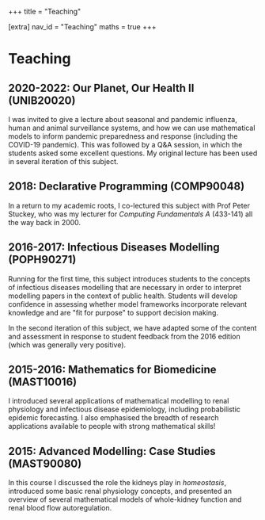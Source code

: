 +++
title = "Teaching"

[extra]
nav_id = "Teaching"
maths = true
+++

# Teaching

## 2020-2022: Our Planet, Our Health II (UNIB20020)

I was invited to give a lecture about seasonal and pandemic influenza, human and animal surveillance systems, and how we can use mathematical models to inform pandemic preparedness and response (including the COVID-19 pandemic).
This was followed by a Q&A session, in which the students asked some excellent questions.
My original lecture has been used in several iteration of this subject.

## 2018: Declarative Programming (COMP90048)

In a return to my academic roots, I co-lectured this subject with Prof Peter Stuckey, who was my lecturer for *Computing Fundamentals A* (433-141) all the way back in 2000.

## 2016-2017: Infectious Diseases Modelling (POPH90271)

Running for the first time, this subject introduces students to the concepts of infectious diseases modelling that are necessary in order to interpret modelling papers in the context of public health.
Students will develop confidence in assessing whether model frameworks incorporate relevant knowledge and are "fit for purpose" to support decision making.

In the second iteration of this subject, we have adapted some of the content and assessment in response to student feedback from the 2016 edition (which was generally very positive).

## 2015-2016: Mathematics for Biomedicine (MAST10016)

I introduced several applications of mathematical modelling to renal physiology and infectious disease epidemiology, including probabilistic epidemic forecasting.
I also emphasised the breadth of research applications available to people with strong mathematical skills!

## 2015: Advanced Modelling: Case Studies (MAST90080)

In this course I discussed the role the kidneys play in *homeostasis*, introduced some basic renal physiology concepts, and presented an overview of several mathematical models of whole-kidney function and renal blood flow autoregulation.
